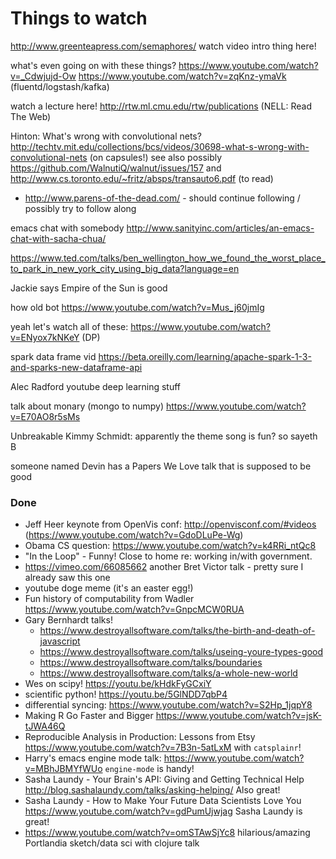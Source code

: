 # Things to watch

http://www.greenteapress.com/semaphores/ watch video intro thing here!

what's even going on with these things? https://www.youtube.com/watch?v=_Cdwjujd-Ow https://www.youtube.com/watch?v=zqKnz-ymaVk (fluentd/logstash/kafka)

watch a lecture here! http://rtw.ml.cmu.edu/rtw/publications (NELL: Read The Web)

Hinton: What's wrong with convolutional nets? http://techtv.mit.edu/collections/bcs/videos/30698-what-s-wrong-with-convolutional-nets (on capsules!) see also possibly https://github.com/WalnutiQ/walnut/issues/157 and http://www.cs.toronto.edu/~fritz/absps/transauto6.pdf (to read)

 * http://www.parens-of-the-dead.com/ - should continue following / possibly try to follow along

emacs chat with somebody http://www.sanityinc.com/articles/an-emacs-chat-with-sacha-chua/

https://www.ted.com/talks/ben_wellington_how_we_found_the_worst_place_to_park_in_new_york_city_using_big_data?language=en

Jackie says Empire of the Sun is good

how old bot
https://www.youtube.com/watch?v=Mus_j60jmIg

yeah let's watch all of these: https://www.youtube.com/watch?v=ENyox7kNKeY (DP)

spark data frame vid https://beta.oreilly.com/learning/apache-spark-1-3-and-sparks-new-dataframe-api

Alec Radford youtube deep learning stuff

talk about monary (mongo to numpy) https://www.youtube.com/watch?v=E70AO8r5sMs

Unbreakable Kimmy Schmidt: apparently the theme song is fun? so sayeth B

someone named Devin has a Papers We Love talk that is supposed to be good


### Done

 * Jeff Heer keynote from OpenVis conf: http://openvisconf.com/#videos (https://www.youtube.com/watch?v=GdoDLuPe-Wg)
 * Obama CS question: https://www.youtube.com/watch?v=k4RRi_ntQc8
 * "In the Loop" - Funny! Close to home re: working in/with government.
 * https://vimeo.com/66085662 another Bret Victor talk - pretty sure I already saw this one
 * youtube doge meme (it's an easter egg!)
 * Fun history of computability from Wadler https://www.youtube.com/watch?v=GnpcMCW0RUA
 * Gary Bernhardt talks!
     * https://www.destroyallsoftware.com/talks/the-birth-and-death-of-javascript
     * https://www.destroyallsoftware.com/talks/useing-youre-types-good
     * https://www.destroyallsoftware.com/talks/boundaries
     * https://www.destroyallsoftware.com/talks/a-whole-new-world
 * Wes on scipy! https://youtu.be/kHdkFyGCxiY
 * scientific python! https://youtu.be/5GlNDD7qbP4
 * differential syncing: https://www.youtube.com/watch?v=S2Hp_1jqpY8
 * Making R Go Faster and Bigger https://www.youtube.com/watch?v=jsK-tJWA46Q
 * Reproducible Analysis in Production: Lessons from Etsy https://www.youtube.com/watch?v=7B3n-5atLxM with `catsplainr`!
 * Harry's emacs engine mode talk: https://www.youtube.com/watch?v=MBhJBMYfWUo `engine-mode` is handy!
 * Sasha Laundy - Your Brain's API: Giving and Getting Technical Help http://blog.sashalaundy.com/talks/asking-helping/ Also great!
 * Sasha Laundy - How to Make Your Future Data Scientists Love You https://www.youtube.com/watch?v=gdPumUjwjag Sasha Laundy is great!
 * https://www.youtube.com/watch?v=omSTAwSjYc8 hilarious/amazing Portlandia sketch/data sci with clojure talk
